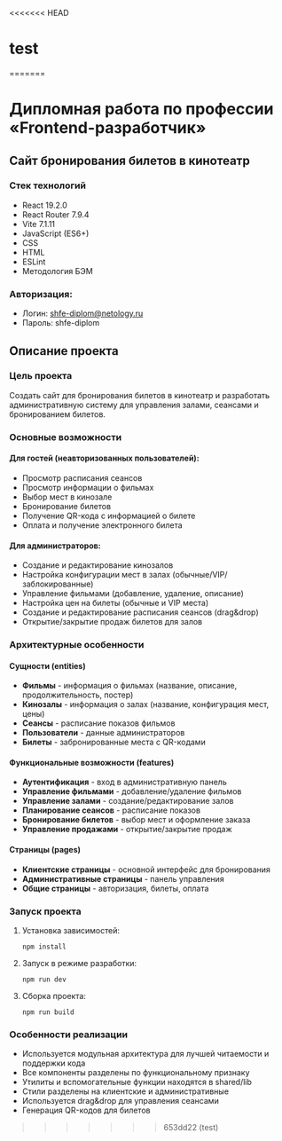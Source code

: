 <<<<<<< HEAD
# test
=======
# Дипломная работа по профессии «Frontend-разработчик»

## Сайт бронирования билетов в кинотеатр

### Стек технологий
- React 19.2.0
- React Router 7.9.4
- Vite 7.1.11
- JavaScript (ES6+)
- CSS
- HTML
- ESLint
- Методология БЭМ

### Авторизация:
- Логин: shfe-diplom@netology.ru
- Пароль: shfe-diplom

## Описание проекта

### Цель проекта
Создать сайт для бронирования билетов в кинотеатр и разработать административную систему для управления залами, сеансами и бронированием билетов.

### Основные возможности

#### Для гостей (неавторизованных пользователей):
- Просмотр расписания сеансов
- Просмотр информации о фильмах
- Выбор мест в кинозале
- Бронирование билетов
- Получение QR-кода с информацией о билете
- Оплата и получение электронного билета

#### Для администраторов:
- Создание и редактирование кинозалов
- Настройка конфигурации мест в залах (обычные/VIP/заблокированные)
- Управление фильмами (добавление, удаление, описание)
- Настройка цен на билеты (обычные и VIP места)
- Создание и редактирование расписания сеансов (drag&drop)
- Открытие/закрытие продаж билетов для залов

### Архитектурные особенности

#### Сущности (entities)
- **Фильмы** - информация о фильмах (название, описание, продолжительность, постер)
- **Кинозалы** - информация о залах (название, конфигурация мест, цены)
- **Сеансы** - расписание показов фильмов
- **Пользователи** - данные администраторов
- **Билеты** - забронированные места с QR-кодами

#### Функциональные возможности (features)
- **Аутентификация** - вход в административную панель
- **Управление фильмами** - добавление/удаление фильмов
- **Управление залами** - создание/редактирование залов
- **Планирование сеансов** - расписание показов
- **Бронирование билетов** - выбор мест и оформление заказа
- **Управление продажами** - открытие/закрытие продаж

#### Страницы (pages)
- **Клиентские страницы** - основной интерфейс для бронирования
- **Административные страницы** - панель управления
- **Общие страницы** - авторизация, билеты, оплата

### Запуск проекта

1. Установка зависимостей:
   ```
   npm install
   ```

2. Запуск в режиме разработки:
   ```
   npm run dev
   ```

3. Сборка проекта:
   ```
   npm run build
   ```



### Особенности реализации
- Используется модульная архитектура для лучшей читаемости и поддержки кода
- Все компоненты разделены по функциональному признаку
- Утилиты и вспомогательные функции находятся в shared/lib
- Стили разделены на клиентские и административные
- Используется drag&drop для управления сеансами
- Генерация QR-кодов для билетов
>>>>>>> 653dd22 (test)
